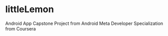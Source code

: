 # littleLemon
Android App Capstone Project from Android Meta Developer Specialization from Coursera
